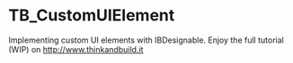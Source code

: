 TB_CustomUIElement
==================

Implementing custom UI elements with IBDesignable. Enjoy the full tutorial (WIP) on http://www.thinkandbuild.it
